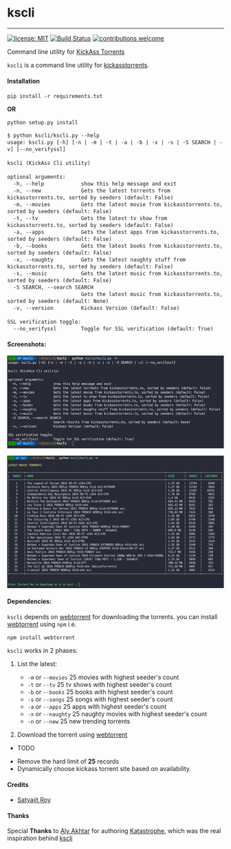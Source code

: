 # kscli
---
[![license: MIT](https://img.shields.io/github/license/mashape/apistatus.svg)](https://github.com/kodelint/kscli/blob/master/LICENSE.md)
[![Build Status](https://travis-ci.org/kodelint/kscli.png?branch=master)](https://travis-ci.org/kodelint/kscli.svg?branch=master)
[![contributions welcome](https://img.shields.io/badge/contributions-welcome-brightgreen.svg?style=flat)](hhttps://github.com/kodelint/kscli/blob/master/CONTRIBUTING.md)

Command line utility for [KickAss Torrents](http://kickasstorrents.to)

`kscli` is a command line utility for [kickasstorrents](http://kickasstorrents.to).

#### Installation

```
pip install -r requirements.txt
```
**OR**

```
python setup.py install
```

```
$ python kscli/kscli.py --help
usage: kscli.py [-h] [-n | -m | -t | -a | -b | -x | -s | -S SEARCH | -v] [--no_verifyssl]

kscli (KickAss Cli utility)

optional arguments:
  -h, --help            show this help message and exit
  -n, --new             Gets the latest torrents from kickasstorrents.to, sorted by seeders (default: False)
  -m, --movies          Gets the latest movie from kickasstorrents.to, sorted by seeders (default: False)
  -t, --tv              Gets the latest tv show from kickasstorrents.to, sorted by seeders (default: False)
  -a, --apps            Gets the latest apps from kickasstorrents.to, sorted by seeders (default: False)
  -b, --books           Gets the latest books from kickasstorrents.to, sorted by seeders (default: False)
  -x, --naughty         Gets the latest naughty stuff from kickasstorrents.to, sorted by seeders (default: False)
  -s, --music           Gets the latest music from kickasstorrents.to, sorted by seeders (default: False)
  -S SEARCH, --search SEARCH
                        Gets the latest music from kickasstorrents.to, sorted by seeders (default: None)
  -v, --version         Kickass Version (default: False)

SSL verification toggle:
  --no_verifyssl        Toggle for SSL verification (default: True)
```

#### Screenshots:

![Alt text](screenshots/help.jpg "kscli help")

![Alt text](screenshots/movies.jpg "Gets latest movies")

#### Dependencies:

`kscli` depends on [webtorrent](https://github.com/feross/webtorrent.git) for downloading the torrents. you can install [webtorrent](https://github.com/feross/webtorrent.git) using `npm` i.e.

```
npm install webtorrent
```

`kscli` works in 2 phases:
   1. List the latest:
       - `-m` or `--movies` 25 movies with highest seeder's count
       - `-t` or `--tv` 25 tv shows with highest seeder's count
       - `-b` or `--books` 25 books with highest seeder's count
       - `-s` or `--songs` 25 songs with highest seeder's count
       - `-a` or `--apps` 25 apps with highest seeder's count
       - `-x` or `--naughty` 25 naughty movies with highest seeder's count
       - `-n` or `--new` 25 new trending torrents  


   2. Download the torrent using [webtorrent](https://github.com/feross/webtorrent.git)


* TODO
 - Remove the hard limit of **25** records
 - Dynamically choose kickass torrent site based on availability.


 #### Credits
 * [Satyajit Roy](kodelint@gmail.com)

 #### Thanks

 Special **Thanks** to [Aly Akhtar](https://github.com/alyakhtar) for authoring [Katastrophe](https://github.com/alyakhtar/Katastrophe.git), which was the real inspiration behind [kscli](https://github.com/kodelint/kscli.git)
